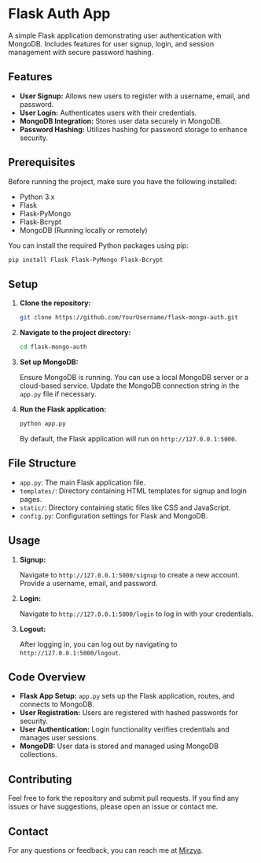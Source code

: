 # Flask Auth App 

A simple Flask application demonstrating user authentication with MongoDB. Includes features for user signup, login, and session management with secure password hashing.

## Features

- **User Signup:** Allows new users to register with a username, email, and password.
- **User Login:** Authenticates users with their credentials.
- **MongoDB Integration:** Stores user data securely in MongoDB.
- **Password Hashing:** Utilizes hashing for password storage to enhance security.

## Prerequisites

Before running the project, make sure you have the following installed:

- Python 3.x
- Flask
- Flask-PyMongo
- Flask-Bcrypt
- MongoDB (Running locally or remotely)

You can install the required Python packages using pip:

```bash
pip install Flask Flask-PyMongo Flask-Bcrypt
```

## Setup

1. **Clone the repository:**

   ```bash
   git clone https://github.com/YourUsername/flask-mongo-auth.git
   ```

2. **Navigate to the project directory:**

   ```bash
   cd flask-mongo-auth
   ```

3. **Set up MongoDB:**

   Ensure MongoDB is running. You can use a local MongoDB server or a cloud-based service. Update the MongoDB connection string in the `app.py` file if necessary.

4. **Run the Flask application:**

   ```bash
   python app.py
   ```

   By default, the Flask application will run on `http://127.0.0.1:5000`.

## File Structure

- `app.py`: The main Flask application file.
- `templates/`: Directory containing HTML templates for signup and login pages.
- `static/`: Directory containing static files like CSS and JavaScript.
- `config.py`: Configuration settings for Flask and MongoDB.

## Usage

1. **Signup:**

   Navigate to `http://127.0.0.1:5000/signup` to create a new account. Provide a username, email, and password.

2. **Login:**

   Navigate to `http://127.0.0.1:5000/login` to log in with your credentials.

3. **Logout:**

   After logging in, you can log out by navigating to `http://127.0.0.1:5000/logout`.

## Code Overview

- **Flask App Setup:** `app.py` sets up the Flask application, routes, and connects to MongoDB.
- **User Registration:** Users are registered with hashed passwords for security.
- **User Authentication:** Login functionality verifies credentials and manages user sessions.
- **MongoDB:** User data is stored and managed using MongoDB collections.

## Contributing

Feel free to fork the repository and submit pull requests. If you find any issues or have suggestions, please open an issue or contact me.

## Contact

For any questions or feedback, you can reach me at [Mirzya](tg://openmessage?user_id=6404281440).
